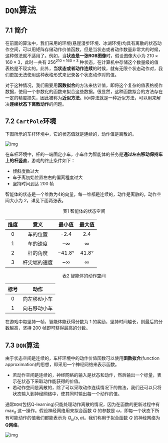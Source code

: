 # `DQN`算法

## 7.1 简介

在前面的算法中，我们采用的环境(悬崖漫步环境、冰湖环境)均具有离散的状态动作空间，可以用矩阵存储动作价值函数，但是当状态或者动作数量非常大的时候，这种做法就不适用了。例如，当**状态是一张RGB图像**时，假设图像大小为 $210 \times 160 \times 3$，此时一共有 $256^{210 \times 160 \times 3}$ 种状态，在计算机中存储这个数量级的值表格是不现实的。此外，**当状态或者动作连续**的时候，就有无限个状态动作对，我们更加无法使用这种表格形式来记录各个状态动作对的值。

对于这种情况，我们需要用**函数拟合**的方法来估计值，即将这个复杂的值表格视作数据，使用一个参数化的函数来拟合这些数据。很显然，这种函数拟合的方法存在一定的精度损失，因此被称为**近似方法**。`DQN`算法就是一种近似方法，可以用来解决**连续状态下离散动作**的问题。

## 7.2 `CartPole`环境

下图所示的车杆环境中，它的状态值就是连续的，动作值是离散的。

![img](https://hrl.boyuai.com/static/cartpole.e4a03ca5.gif)

在车杆环境中，杆的一端固定小车，小车作为智能体的任务是**通过左右移动保持车上的杆竖直**，游戏的终止条件如下：
- 倾斜度数过大
- 车子离初始位置左右的偏离程度过大
- 坚持时间到达 200 帧

智能体的状态是一个维数为4的向量，每一维都是连续的，动作是离散的，动作空间大小为 2，详见下面两张表。

<center>表1 智能体的状态空间</center>

| 维度 |     意义     |  最小值   |  最大值  |
| :--: | :----------: | :-------: | :------: |
|  0   |   车的位置   |   -2.4    |   2.4    |
|  1   |   车的速度   | $-\infty$ | $\infty$ |
|  2   |   杆的角度   | $-41.8°$  | $41.8°$  |
|  3   | 杆尖端的速度 | $-\infty$ | $\infty$ |

<center>表2 智能体的动作空间</center>

| 标号 |     动作     |
| :--: | :----------: |
|  0   | 向左移动小车 |
|  1   | 向右移动小车 |

在游戏中每坚持一帧，智能体能获得分数为 1 的奖励，坚持时间越长，则最后的分数越高，坚持 200 帧即可获得最高的分数。

## 7.3 `DQN`算法

由于状态空间是连续的，车杆环境中的动作价值函数可以使用**函数拟合**(function approximation)的思想，即采用一个神经网络来表示函数。
- 若动作空间是连续的，神经网络的输入是状态和动作，然后输出一个标量，表示在状态下采取动作能获得的价值。
- 若动作空间是离散的，除了可以采取动作连续情况下的做法，我们还可以只将状态输入到神经网络中，使其同时输出每一个动作的值。

通常`DQN`(包括Q-learning)只能处理动作离散的情况，因为在函数的更新过程中有 $\mathop{max}_{a}$ 这一操作。假设神经网络用来拟合函数 $Q$ 的参数是 $\omega$，即每一个状态下所有可能动作的值我们都能表示为 $Q_{\omega}(s, a)$。我们称用于拟合函数 $Q$ 的神经网络为**Q网络**。

![img](https://hrl.boyuai.com/static/640.46b13e89.png)